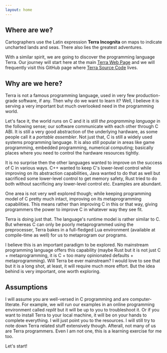 ```yaml
---
layout: home
---
```


## Where are we?

Cartographers use the Latin expression **Terra Incognita** on maps to indicate uncharted lands and seas. There also lies the greatest adventures.

With a similar spirit, we are going to discover the programming language Terra. Our journey will start here at the main [Terra Web Page](https://terralang.org/) and we will frequently visit this GitHub page where [Terra Source Code](https://github.com/terralang/terra) lives.

## Why are we here?

Terra is not a famous programming language, used in very few production-grade software, if any. Then why do we want to learn it? Well, I believe it is serving a very important but much overlooked need in the programming world.

Let's face it, the world runs on C and it is still _the programming language_ in the following sense; our software communicate with each other through C ABI. It is still a very good abstraction of the underlying hardware, as some people call it a _portable assembler_. Not just that, C is still a widely used systems programming language. It is also still popular in areas like game programming, embedded programming, numerical computing; basically places where you need to control the hardware resources tightly. 

It is no surprise then the other languages wanted to improve on the success of C in various ways. C++ wanted to keep C's lower-level control while improving on its abstraction capabilities, Java wanted to do that as well but sacrificed some lower-level control to get memory safety, Rust tried to do both without sacrificing any lower-level control etc. Examples are abundant.

One area is not very well explored though; while keeping programming model of C pretty much intact, improving on its metaprogramming capabilities. This means rather than improving C in this or that way, giving programmers the power to improve C in whatever way they see fit. 

Terra is doing just that. The language's runtime model is rather similar to C. But whereas C can only be poorly metaprogrammed using the preprocesser, Terra bakes in a full-fledged Lua environment (available at compile-time as well) for us to metaprogram our programs.

I believe this is an important paradigm to be explored. No mainstream programming language offers this capability (maybe Rust but it is not just C + metaprogramming, it is C + too many opinionated defaults + metaprogramming). Will Terra be ever mainstream? I would love to see that but it is a long shot, at least, it will require much more effort.  But the idea behind is very important, one worth exploring.

## Assumptions

I will assume you are well-versed in C programming and are computer-literate. For example, we will run our examples in an online programming environment called _replit_ but it will be up to you to troubleshoot it. Or if you want to install Terra to your local machine, it will be on your hands to complete everything. I will just point you to the resources. I will still try to note down Terra related stuff extensively though. Afterall, not many of us are Terra programmers. Even I am not one, this is a learning exercise for me too.

Let's start!
